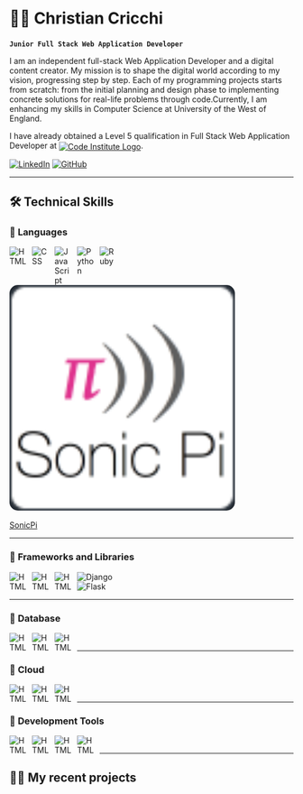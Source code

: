 # 👨‍💻 Christian Cricchi

**`Junior Full Stack Web Application Developer`**

I am an independent full-stack Web Application Developer and a digital content creator. My mission is to shape the digital world according to my vision, progressing step by step. 
Each of my programming projects starts from scratch: from the initial planning and design phase to implementing concrete solutions for real-life problems through code.Currently, I am enhancing my skills in Computer Science at University of the West of England. 

I have already obtained a Level 5 qualification in Full Stack Web Application Developer at 
<a href="https://codeinstitute.net/ie/"><img align="center" alt="Code Institute Logo" height="50" width="50" src="https://avatars.githubusercontent.com/u/16867170?s=200&v=4" target="_blank" rel="noreferrer noopener"></a>.

<p align="left">
  
[![LinkedIn](https://img.shields.io/badge/LinkedIn-0077B5?style=for-the-badge&logo=linkedin&logoColor=white)](https://www.linkedin.com/in/christian-cricchi-9a185075/)
[![GitHub](https://img.shields.io/badge/GitHub-100000?style=for-the-badge&logo=github&logoColor=white)](https://github.com/ChristianCricchi?tab=repositories)

</p>

---

## 🛠️ Technical Skills

### 🧰 **Languages**


<img align="left" alt="HTML" width="30px" style="padding-right:10px;" src="https://cdn.jsdelivr.net/gh/devicons/devicon/icons/html5/html5-plain.svg" />
<img align="left" alt="CSS" width="30px" style="padding-right:10px;" src="https://cdn.jsdelivr.net/gh/devicons/devicon/icons/css3/css3-plain.svg" />
<img align="left" alt="JavaScript" width="30px" style="padding-right:10px;" src="https://cdn.jsdelivr.net/gh/devicons/devicon/icons/javascript/javascript-plain.svg" />
<img align="left" alt="Python" width="30px" style="padding-right:10px;" src="https://cdn.jsdelivr.net/gh/devicons/devicon/icons/python/python-plain.svg" />
<img align="left" alt="Ruby" width="30px" style="padding-right:10px;" src="https://cdn.jsdelivr.net/gh/devicons/devicon@latest/icons/ruby/ruby-plain.svg" />

<a href="">
  <img src="./images/sonicPi.PNG" alt="Lari Living ECommerce" style="border-radius: 15px; width: 400px; height: auto;">
</a>

<br />

[SonicPi](https://sonic-pi.net)

---

### 🧰 **Frameworks and Libraries**

<img align="left" alt="HTML" width="30px" style="padding-right:10px;" src="https://cdn.jsdelivr.net/gh/devicons/devicon@latest/icons/bootstrap/bootstrap-original.svg" />
<img align="left" alt="HTML" width="30px" style="padding-right:10px;" src="https://cdn.jsdelivr.net/gh/devicons/devicon@latest/icons/react/react-original.svg" />
<img align="left" alt="HTML" width="30px" style="padding-right:10px;" src="https://cdn.jsdelivr.net/gh/devicons/devicon@latest/icons/jquery/jquery-original.svg" />

![Django](https://img.shields.io/badge/Django-092E20?style=for-the-badge&logo=django&logoColor=green)   
![Flask](https://img.shields.io/badge/Flask-000000?style=for-the-badge&logo=flask&logoColor=white)
          
---

### 🧰 **Database**

<img align="left" alt="HTML" width="30px" style="padding-right:10px;" src="https://cdn.jsdelivr.net/gh/devicons/devicon@latest/icons/postgresql/postgresql-original.svg" />
<img align="left" alt="HTML" width="30px" style="padding-right:10px;" src="https://cdn.jsdelivr.net/gh/devicons/devicon@latest/icons/mysql/mysql-original.svg" />
<img align="left" alt="HTML" width="30px" style="padding-right:10px;" src="https://cdn.jsdelivr.net/gh/devicons/devicon@latest/icons/mongodb/mongodb-original.svg" />


<br />

---

### 🧰 **Cloud**

<img align="left" alt="HTML" width="30px" style="padding-right:10px;" src="https://cdn.jsdelivr.net/gh/devicons/devicon@latest/icons/amazonwebservices/amazonwebservices-plain-wordmark.svg" />
<img align="left" alt="HTML" width="30px" style="padding-right:10px;" src="https://cdn.jsdelivr.net/gh/devicons/devicon@latest/icons/heroku/heroku-original.svg" />
<img align="left" alt="HTML" width="30px" style="padding-right:10px;" src="https://cdn.jsdelivr.net/gh/devicons/devicon@latest/icons/azure/azure-original.svg" />
          

         

<br />

---

### 🧰 **Development Tools**

<img align="left" alt="HTML" width="30px" style="padding-right:10px;" src="https://cdn.jsdelivr.net/gh/devicons/devicon@latest/icons/git/git-original.svg" />
<img align="left" alt="HTML" width="30px" style="padding-right:10px;" src="https://cdn.jsdelivr.net/gh/devicons/devicon@latest/icons/vscode/vscode-original.svg" />
<img align="left" alt="HTML" width="30px" style="padding-right:10px;" src="https://cdn.jsdelivr.net/gh/devicons/devicon@latest/icons/gitpod/gitpod-original.svg" />       
<img align="left" alt="HTML" width="30px" style="padding-right:10px;" src="https://cdn.jsdelivr.net/gh/devicons/devicon@latest/icons/github/github-original.svg" />
                  
<br />

---

## 👷‍♂️ My recent projects

          
          
          
          










          


          
          
        
          
          


